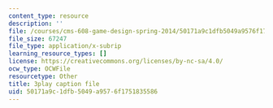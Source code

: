 ```yaml
---
content_type: resource
description: ''
file: /courses/cms-608-game-design-spring-2014/50171a9c1dfb5049a9576f1751835586_1506649.vtt
file_size: 67247
file_type: application/x-subrip
learning_resource_types: []
license: https://creativecommons.org/licenses/by-nc-sa/4.0/
ocw_type: OCWFile
resourcetype: Other
title: 3play caption file
uid: 50171a9c-1dfb-5049-a957-6f1751835586
---
```

